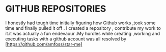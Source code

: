 # GITHUB REPOSITORIES
  I honestly had tough time initially figuring how Github works ,took some time and finally pulled it off . I created a repository ,
  contribute my work to it.it was actually a fun endevaour .My hurdles while creating ,working and executing  tasks with a github account was all resolved by 
                                                    [https://github.com/amfoss/star-me]
